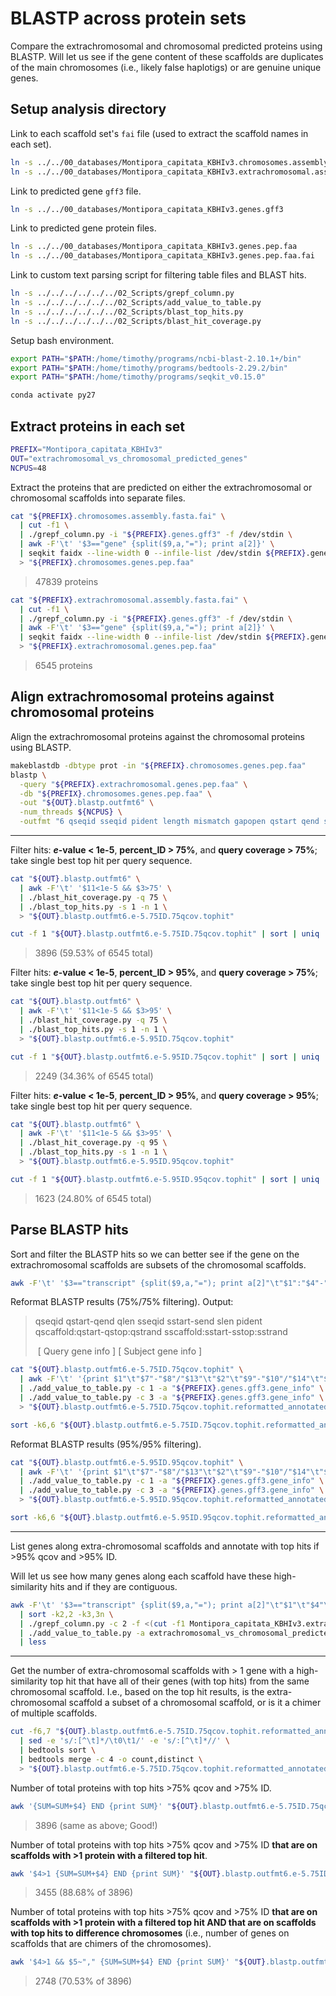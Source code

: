 # BLASTP across protein sets

Compare the extrachromosomal and chromosomal predicted proteins using BLASTP. Will let us see if the gene content of these scaffolds are duplicates of the main chromosomes (i.e., likely false haplotigs) or are genuine unique genes.

## Setup analysis directory

Link to each scaffold set's  `fai` file (used to extract the scaffold names in each set).

```bash
ln -s ../../00_databases/Montipora_capitata_KBHIv3.chromosomes.assembly.fasta.fai
ln -s ../../00_databases/Montipora_capitata_KBHIv3.extrachromosomal.assembly.fasta.fai
```

Link to predicted gene `gff3` file. 

```bash
ln -s ../../00_databases/Montipora_capitata_KBHIv3.genes.gff3 
```

Link to predicted gene protein files.

```bash
ln -s ../../00_databases/Montipora_capitata_KBHIv3.genes.pep.faa
ln -s ../../00_databases/Montipora_capitata_KBHIv3.genes.pep.faa.fai
```

Link to custom text parsing script for filtering table files and BLAST hits.

```bash
ln -s ../../../../../../02_Scripts/grepf_column.py
ln -s ../../../../../../02_Scripts/add_value_to_table.py
ln -s ../../../../../../02_Scripts/blast_top_hits.py
ln -s ../../../../../../02_Scripts/blast_hit_coverage.py
```

Setup bash environment.

```bash
export PATH="$PATH:/home/timothy/programs/ncbi-blast-2.10.1+/bin"
export PATH="$PATH:/home/timothy/programs/bedtools-2.29.2/bin"
export PATH="$PATH:/home/timothy/programs/seqkit_v0.15.0"

conda activate py27
```

## Extract proteins in each set

```bash
PREFIX="Montipora_capitata_KBHIv3"
OUT="extrachromosomal_vs_chromosomal_predicted_genes"
NCPUS=48
```

Extract the proteins that are predicted on either the extrachromosomal or chromosomal scaffolds into separate files.

```bash
cat "${PREFIX}.chromosomes.assembly.fasta.fai" \
  | cut -f1 \
  | ./grepf_column.py -i "${PREFIX}.genes.gff3" -f /dev/stdin \
  | awk -F'\t' '$3=="gene" {split($9,a,"="); print a[2]}' \
  | seqkit faidx --line-width 0 --infile-list /dev/stdin ${PREFIX}.genes.pep.faa \
  > "${PREFIX}.chromosomes.genes.pep.faa"
```

> 47839 proteins

```bash
cat "${PREFIX}.extrachromosomal.assembly.fasta.fai" \
  | cut -f1 \
  | ./grepf_column.py -i "${PREFIX}.genes.gff3" -f /dev/stdin \
  | awk -F'\t' '$3=="gene" {split($9,a,"="); print a[2]}' \
  | seqkit faidx --line-width 0 --infile-list /dev/stdin ${PREFIX}.genes.pep.faa \
  > "${PREFIX}.extrachromosomal.genes.pep.faa"
```

> 6545 proteins

## Align extrachromosomal proteins against chromosomal proteins

Align the extrachromosomal proteins against the chromosomal proteins using BLASTP.

```bash
makeblastdb -dbtype prot -in "${PREFIX}.chromosomes.genes.pep.faa"
blastp \
  -query "${PREFIX}.extrachromosomal.genes.pep.faa" \
  -db "${PREFIX}.chromosomes.genes.pep.faa" \
  -out "${OUT}.blastp.outfmt6" \
  -num_threads ${NCPUS} \
  -outfmt "6 qseqid sseqid pident length mismatch gapopen qstart qend sstart send evalue bitscore qlen slen"
```

---

Filter hits: ***e*-value < 1e-5**, **percent_ID > 75%**, and **query coverage > 75%**; take single best top hit per query sequence.

```bash
cat "${OUT}.blastp.outfmt6" \
  | awk -F'\t' '$11<1e-5 && $3>75' \
  | ./blast_hit_coverage.py -q 75 \
  | ./blast_top_hits.py -s 1 -n 1 \
  > "${OUT}.blastp.outfmt6.e-5.75ID.75qcov.tophit"

cut -f 1 "${OUT}.blastp.outfmt6.e-5.75ID.75qcov.tophit" | sort | uniq | wc -l
```

>3896 (59.53% of 6545 total)

Filter hits: ***e*-value < 1e-5**, **percent_ID > 95%**, and **query coverage > 75%**; take single best top hit per query sequence.

```bash
cat "${OUT}.blastp.outfmt6" \
  | awk -F'\t' '$11<1e-5 && $3>95' \
  | ./blast_hit_coverage.py -q 75 \
  | ./blast_top_hits.py -s 1 -n 1 \
  > "${OUT}.blastp.outfmt6.e-5.95ID.75qcov.tophit"

cut -f 1 "${OUT}.blastp.outfmt6.e-5.95ID.75qcov.tophit" | sort | uniq | wc -l
```

>2249 (34.36% of 6545 total)

Filter hits: ***e*-value < 1e-5**, **percent_ID > 95%**, and **query coverage > 95%**; take single best top hit per query sequence.

```bash
cat "${OUT}.blastp.outfmt6" \
  | awk -F'\t' '$11<1e-5 && $3>95' \
  | ./blast_hit_coverage.py -q 95 \
  | ./blast_top_hits.py -s 1 -n 1 \
  > "${OUT}.blastp.outfmt6.e-5.95ID.95qcov.tophit"

cut -f 1 "${OUT}.blastp.outfmt6.e-5.95ID.95qcov.tophit" | sort | uniq | wc -l
```

>1623 (24.80% of 6545 total)

## Parse BLASTP hits

Sort and filter the BLASTP hits so we can better see if the gene on the extrachromosomal scaffolds are subsets of the chromosomal scaffolds.

```bash
awk -F'\t' '$3=="transcript" {split($9,a,"="); print a[2]"\t"$1":"$4"-"$5":"$7}' "${PREFIX}.genes.gff3" > "${PREFIX}.genes.gff3.gene_info"
```

Reformat BLASTP results (75%/75% filtering). Output:

> qseqid   qstart-qend   qlen   sseqid   sstart-send   slen   pident   qscaffold:qstart-qstop:qstrand   sscaffold:sstart-sstop:sstrand
>
> ​                                                                                                              [            Query gene info           ]   [         Subject gene info          ]

```bash
cat "${OUT}.blastp.outfmt6.e-5.75ID.75qcov.tophit" \
  | awk -F'\t' '{print $1"\t"$7"-"$8"/"$13"\t"$2"\t"$9"-"$10"/"$14"\t"$3}' \
  | ./add_value_to_table.py -c 1 -a "${PREFIX}.genes.gff3.gene_info" \
  | ./add_value_to_table.py -c 3 -a "${PREFIX}.genes.gff3.gene_info" \
  > "${OUT}.blastp.outfmt6.e-5.75ID.75qcov.tophit.reformatted_annotated"
```

```bash
sort -k6,6 "${OUT}.blastp.outfmt6.e-5.75ID.75qcov.tophit.reformatted_annotated" | less
```

Reformat BLASTP results (95%/95% filtering).

```bash
cat "${OUT}.blastp.outfmt6.e-5.95ID.95qcov.tophit" \
  | awk -F'\t' '{print $1"\t"$7"-"$8"/"$13"\t"$2"\t"$9"-"$10"/"$14"\t"$3}' \
  | ./add_value_to_table.py -c 1 -a "${PREFIX}.genes.gff3.gene_info" \
  | ./add_value_to_table.py -c 3 -a "${PREFIX}.genes.gff3.gene_info" \
  > "${OUT}.blastp.outfmt6.e-5.95ID.95qcov.tophit.reformatted_annotated"
```

```bash
sort -k6,6 "${OUT}.blastp.outfmt6.e-5.95ID.95qcov.tophit.reformatted_annotated" | less
```

---

List genes along extra-chromosomal scaffolds and annotate with top hits if >95% qcov and >95% ID.

Will let us see how many genes along each scaffold have these high-similarity hits and if they are contiguous.

```bash
awk -F'\t' '$3=="transcript" {split($9,a,"="); print a[2]"\t"$1"\t"$4"\t"$5}' "${PREFIX}.genes.gff3" \
  | sort -k2,2 -k3,3n \
  | ./grepf_column.py -c 2 -f <(cut -f1 Montipora_capitata_KBHIv3.extrachromosomal.assembly.fasta.fai) \
  | ./add_value_to_table.py -a extrachromosomal_vs_chromosomal_predicted_genes.blastp.outfmt6.e-5.95ID.95qcov.tophit.reformatted_annotated \
  | less
```

---

Get the number of extra-chromosomal scaffolds with > 1 gene with a high-similarity top hit that have all of their genes (with top hits) from the same chromosomal scaffold. I.e., based on the top hit results, is the extra-chromosomal scaffold a subset of a chromosomal scaffold, or is it a chimer of multiple scaffolds. 

```bash
cut -f6,7 "${OUT}.blastp.outfmt6.e-5.75ID.75qcov.tophit.reformatted_annotated" \
  | sed -e 's/:[^\t]*/\t0\t1/' -e 's/:[^\t]*//' \
  | bedtools sort \
  | bedtools merge -c 4 -o count,distinct \
  > "${OUT}.blastp.outfmt6.e-5.75ID.75qcov.tophit.reformatted_annotated.mergedBy_query_scaffold"
```

Number of total proteins with top hits >75% qcov and >75% ID.

```bash
awk '{SUM=SUM+$4} END {print SUM}' "${OUT}.blastp.outfmt6.e-5.75ID.75qcov.tophit.reformatted_annotated.mergedBy_query_scaffold"
```

> 3896 (same as above; Good!)

Number of total proteins with top hits >75% qcov and >75% ID **that are on scaffolds with >1 protein with a filtered top hit**.

```bash
awk '$4>1 {SUM=SUM+$4} END {print SUM}' "${OUT}.blastp.outfmt6.e-5.75ID.75qcov.tophit.reformatted_annotated.mergedBy_query_scaffold"
```

> 3455 (88.68% of 3896)

Number of total proteins with top hits >75% qcov and >75% ID **that are on scaffolds with >1 protein with a filtered top hit AND that are on scaffolds with top hits to difference chromosomes** (i.e., number of genes on scaffolds that are chimers of the chromosomes).

```bash
awk '$4>1 && $5~"," {SUM=SUM+$4} END {print SUM}' "${OUT}.blastp.outfmt6.e-5.75ID.75qcov.tophit.reformatted_annotated.mergedBy_query_scaffold"
```

> 2748 (70.53% of 3896)

